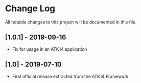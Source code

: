 # Change Log
All notable changes to this project will be documented in this file.

[1.0.1] - 2019-09-16
--------------------

- Fix for usage in an ATK14 application

[1.0] - 2019-07-10
------------------

- First official release extracted from the ATK14 Framework
